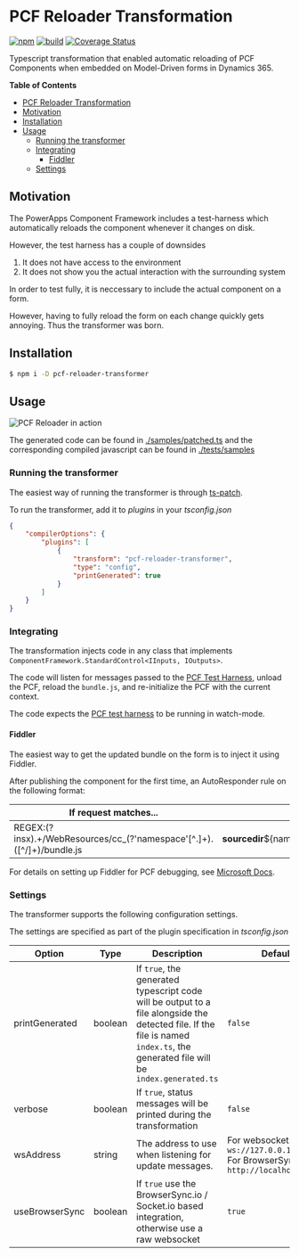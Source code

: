 # PCF Reloader Transformation
[![npm](https://img.shields.io/npm/v/pcf-reloader-transformer)](https://www.npmjs.com/package/pcf-reloader-transformer)
[![build](https://github.com/mkholt/pcf-reloader-transformer/actions/workflows/ci.yml/badge.svg)](https://github.com/mkholt/pcf-reloader-transformer/actions/workflows/ci.yml)
[![Coverage Status](https://coveralls.io/repos/github/mkholt/pcf-reloader-transformer/badge.svg?branch=main)](https://coveralls.io/github/mkholt/pcf-reloader-transformer?branch=main)

Typescript transformation that enabled automatic reloading of PCF Components when embedded on Model-Driven forms in Dynamics 365.

**Table of Contents**
- [PCF Reloader Transformation](#pcf-reloader-transformation)
 - [Motivation](#motivation)
 - [Installation](#installation)
 - [Usage](#usage)
	- [Running the transformer](#running-the-transformer)
	- [Integrating](#integrating)
		- [Fiddler](#fiddler)
 	- [Settings](#settings)


## Motivation
The PowerApps Component Framework includes a test-harness which automatically reloads the component whenever it changes on disk.

However, the test harness has a couple of downsides
1. It does not have access to the environment
2. It does not show you the actual interaction with the surrounding system

In order to test fully, it is neccessary to include the actual component on a form.

However, having to fully reload the form on each change quickly gets annoying. Thus the transformer was born.

## Installation
```sh
$ npm i -D pcf-reloader-transformer
```

## Usage
![PCF Reloader in action](./public/demo.gif)

The generated code can be found in [./samples/patched.ts](./samples/patched.ts) and the corresponding compiled javascript can be found in [./tests/samples](./tests/samples)

### Running the transformer
The easiest way of running the transformer is through [ts-patch](https://www.npmjs.com/package/ts-patch).

To run the transformer, add it to _plugins_ in your _tsconfig.json_
```json
{
	"compilerOptions": {
		"plugins": [
			{
				"transform": "pcf-reloader-transformer",
				"type": "config",
				"printGenerated": true
			}
		]
	}
}
```

### Integrating
The transformation injects code in any class that implements `ComponentFramework.StandardControl<IInputs, IOutputs>`.

The code will listen for messages passed to the [PCF Test Harness](https://docs.microsoft.com/en-us/powerapps/developer/component-framework/debugging-custom-controls#debugging-using-the-browser-test-harness), unload the PCF, reload the `bundle.js`, and re-initialize the PCF with the current context.

The code expects the [PCF test harness](https://docs.microsoft.com/en-us/powerapps/developer/component-framework/debugging-custom-controls#debugging-using-the-browser-test-harness) to be running in watch-mode.

#### Fiddler
The easiest way to get the updated bundle on the form is to inject it using Fiddler.

After publishing the component for the first time, an AutoResponder rule on the following format:

| If request matches...	| then respond with...
|----------------------	|---------------------
| REGEX:(?insx).+\/WebResources\/cc_(?'namespace'[^.]+)\.([^/]+)\/bundle.js	| __sourcedir__\${namespace}\out\controls\${namespace}\bundle.js

For details on setting up Fiddler for PCF debugging, see [Microsoft Docs](https://docs.microsoft.com/en-us/powerapps/developer/component-framework/debugging-custom-controls#using-fiddler).

### Settings
The transformer supports the following configuration settings.

The settings are specified as part of the plugin specification in _tsconfig.json_

| Option			| Type		| Description	| Default
|--------			|------		|-------------	|---------
| printGenerated	| boolean	| If `true`, the generated typescript code will be output to a file alongside the detected file. If the file is named `index.ts`, the generated file will be `index.generated.ts`	| `false`
| verbose			| boolean	| If `true`, status messages will be printed during the transformation	| `false`
| wsAddress			| string	| The address to use when listening for update messages.				| For websocket: `ws://127.0.0.1:8181/ws`<br> For BrowserSync: `http://localhost:8181`
| useBrowserSync	| boolean	| If `true` use the BrowserSync.io / Socket.io based integration, otherwise use a raw websocket	| `true`
